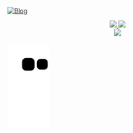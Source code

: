 <a href="https://discord.gg/KfrffKXxbb">![Blog](https://img.shields.io/badge/Discord-7289DA?style=for-the-badge&logo=discord&logoColor=white)</a>

<div align="center">
  <a href="https://github.com/TempestDBM">
  <img height="180em" src="https://github-readme-stats.vercel.app/api?username=TempestDBM&show_icons=true&theme=dracula&include_all_commits=true&locale=pt-BR"/>
  <img height="150em" src="https://github-readme-stats.vercel.app/api/top-langs/?username=TempestDBM&layout=compact&langs_count=2&theme=dracula&locale=pt-BR"/>
</div>
<div align="center">
  <img height="300em" src="https://i.imgur.com/XVOx3IA.jpeg">
</div>

![Snake animation](https://github.com/TempestDBM/TempestDBM/blob/output/github-contribution-grid-snake.svg)
